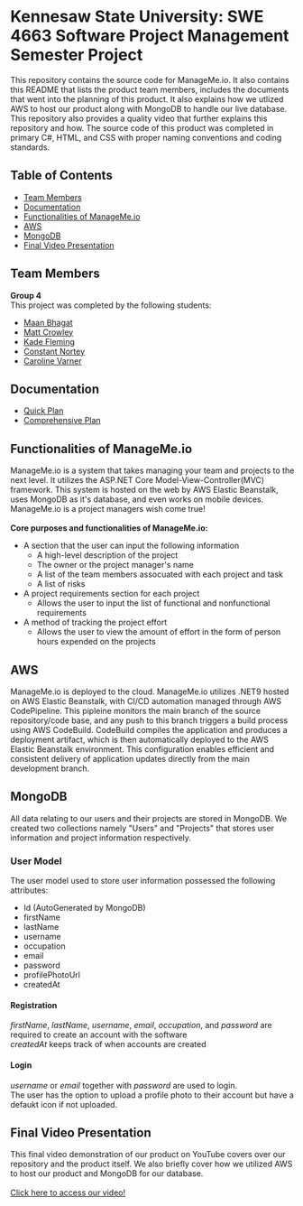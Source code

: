 # Kennesaw State University: SWE 4663 Software Project Management Semester Project

This repository contains the source code for ManageMe.io. It also contains this README that lists the product team members, includes the documents that went into the planning of this product. It also explains how we utlized AWS to host our product along with MongoDB to handle our live database. This repository also provides a quality video that further explains this repository and how. The source code of this product was completed in primary C#, HTML, and CSS with proper naming conventions and coding standards.


## Table of Contents

- [Team Members](#team-members)
- [Documentation](#documentation)
- [Functionalities of ManageMe.io](#functionalities-of-managemeio)
- [AWS](#aws)
- [MongoDB](#mongodb)
- [Final Video Presentation](#final-video-presentation)

## Team Members
**Group 4**<br>
This project was completed by the following students:
- [Maan Bhagat](https://github.com/mbsw04)
- [Matt Crowley](https://github.com/matthewcrowley)
- [Kade Fleming](https://github.com/KadeFleming)
- [Constant Nortey](https://github.com/YetronLives)
- [Caroline Varner](https://github.com/carolinevarner)

## Documentation
- [Quick Plan](dotnetTest/Artifacts/ProjectQuickPlan.pdf)
- [Comprehensive Plan](dotnetTest/Artifacts/ProjectComprehensivePlan.pdf)

## Functionalities of ManageMe.io
ManageMe.io is a system that takes managing your team and projects to the next level. It utilizes the ASP.NET Core Model-View-Controller(MVC) framework. This system is hosted on the web by AWS Elastic Beanstalk, uses MongoDB as it's database, and even works on mobile devices. ManageMe.io is a project managers wish come true!<br><br>
**Core purposes and functionalities of ManageMe.io:**<br>
- A section that the user can input the following information
	- A high-level description of the project
	- The owner or the project manager's name
	- A list of the team members assocuated with each project and task
	- A list of risks
- A project requirements section for each project
	- Allows the user to input the list of functional and nonfunctional requirements
- A method of tracking the project effort
	- Allows the user to view the amount of effort in the form of person hours expended on the projects

## AWS
ManageMe.io is deployed to the cloud. ManageMe.io utilizes .NET9 hosted on AWS Elastic Beanstalk, with CI/CD automation managed through AWS CodePipeline. This pipleine monitors the main branch of the source repository/code base, and any push to this branch triggers a build process using AWS CodeBuild. CodeBuild compiles the application and produces a deployment artifact, which is then automatically deployed to the AWS Elastic Beanstalk environment. This configuration enables efficient and consistent delivery of application updates directly from the main development branch.

## MongoDB
All data relating to our users and their projects are stored in MongoDB. We created two collections namely "Users" and "Projects" that stores user information and project information respectively.

### User Model
The user model used to store user information possessed the following attributes:

- Id (AutoGenerated by MongoDB)
- firstName
- lastName
- username
- occupation
- email
- password
- profilePhotoUrl
- createdAt

#### Registration
*firstName*, *lastName*, *username*, *email*, *occupation*, and *password* are required to create an account with the software <br>
*createdAt* keeps track of when accounts are created

#### Login
*username* or *email* together with *password* are used to login. <br>
The user has the option to upload a profile photo to their account but have a defaukt icon if not uploaded.

## Final Video Presentation
This final video demonstration of our product on YouTube covers over our repository and the product itself. We also briefly cover how we utilized AWS to host our product and MongoDB for our database.<br><br>
[Click here to access our video!]()
